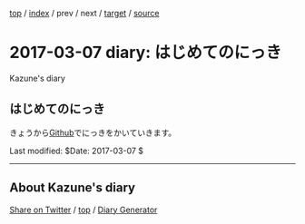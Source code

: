 [top](../index.html) 
 / [index](index.html) 
 / prev 
 / next 
 / [target](https://kazune.github.io/diary/2017/ig170307.html) 
 / [source](https://github.com/kazune/diary/blob/master/2017/ig170307.src.md) 

2017-03-07 diary: はじめてのにっき
=====================================================================================================
Kazune's diary

## はじめてのにっき

きょうから[Github](https://github.com/)でにっきをかいていきます。

Last modified: $Date: 2017-03-07 $


----------------------------------------------------------------------------------------------------

## About Kazune's diary

[Share on Twitter](https://twitter.com/intent/tweet?hashtags=igapyon%2Cdiary%2C%E3%81%84%E3%81%8C%E3%81%B4%E3%82%87%E3%82%93&text=%E3%81%AF%E3%81%98%E3%82%81%E3%81%A6%E3%81%AE%E3%81%AB%E3%81%A3%E3%81%8D&url=https%3A%2F%2Fkazune.github.io%2Fdiary%2F2017%2Fig170307.html) / [top](../index.html) / [Diary Generator](https://github.com/igapyon/igapyonv3)

